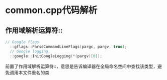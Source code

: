 # common.cpp代码解析
## 作用域解析运算符::
```c++
// Google flags.
  ::gflags::ParseCommandLineFlags(pargc, pargv, true);
  // Google logging.
  ::google::InitGoogleLogging(*(pargv)[0]);
```
前置了作用域解析运算符::，意思是告诉编译器在全局命名空间中查找该类型，避免调用本文件重名的类

